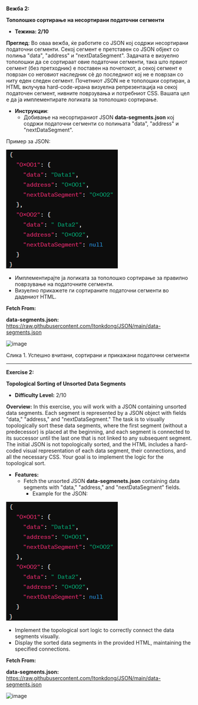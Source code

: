 ﻿**Вежба 2:**

**Тополошко сортирање на несортирани податочни сегменти**

- **Тежина: 2/10**

**Преглед**: Во оваа вежба, ќе работите со JSON кој содржи несортирани податочни сегменти. Секој сегмент е претставен со JSON објект со полиња "data", "address" и "nextDataSegment". Задачата е визуелно тополошки да се сортираат овие податочни сегменти, така што првиот сегмент (без претходник) е поставен на почетокот, а секој сегмент е поврзан со неговиот наследник сѐ до последниот кој не е поврзан со ниту еден следен сегмент. Почетниот JSON не е тополошки сортиран, а HTML вклучува hard-code-ирана визуелна репрезентација на секој податочен сегмент, нивните поврзувања и потребниот CSS. Вашата цел е да ја имплементирате логиката за тополошко сортирање.

- **Инструкции**:
  - Добивање на несортираниот JSON **data-segments.json** кој содржи податочни сегменти со полињата "data", "address" и "nextDataSegment".

Пример за JSON:

![image](Content/readme-images/Aspose.Words.04932331-13dc-4bd6-8610-13806c64f8f0.001.png)

- Имплементирајте ја логиката за тополошко сортирање за правилно поврзување на податочните сегменти.
- Визуелно прикажете ги сортираните податочни сегменти во дадениот HTML.

<a name="_hlk158398690"></a>**Fetch From:**

**data-segments.json:** https://raw.githubusercontent.com/Itonkdong/JSON/main/data-segments.json

![image](Content/readme-images/Aspose.Words.04932331-13dc-4bd6-8610-13806c64f8f0.002.png)

Слика 1. Успешно вчитани, сортирани и прикажани податочни сегменти

<hr>

**Exercise 2:** 

**Topological Sorting of Unsorted Data Segments**

- **Difficulty Level:** 2/10

**Overview:** In this exercise, you will work with a JSON containing unsorted data segments. Each segment is represented by a JSON object with fields "data," "address," and "nextDataSegment." The task is to visually topologically sort these data segments, where the first segment (without a predecessor) is placed at the beginning, and each segment is connected to its successor until the last one that is not linked to any subsequent segment. The initial JSON is not topologically sorted, and the HTML includes a hard-coded visual representation of each data segment, their connections, and all the necessary CSS. Your goal is to implement the logic for the topological sort.

- **Features:**
  - Fetch the unsorted JSON **data-segmenets.json** containing data segments with "data," "address," and "nextDataSegment" fields.
    - Example for the JSON:

![image](Content/readme-images/Aspose.Words.04932331-13dc-4bd6-8610-13806c64f8f0.001.png)

- Implement the topological sort logic to correctly connect the data segments visually.
- Display the sorted data segments in the provided HTML, maintaining the specified connections.

**Fetch From:**

**data-segments.json:** https://raw.githubusercontent.com/Itonkdong/JSON/main/data-segments.json

![image](Content/readme-images/Aspose.Words.04932331-13dc-4bd6-8610-13806c64f8f0.002.png)
